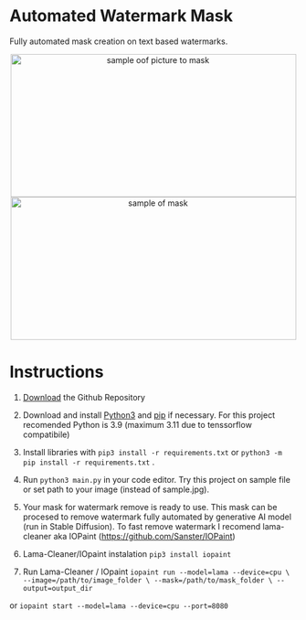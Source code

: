 # Automated Watermark Mask

Fully automated mask creation on text based watermarks. 

<p align="center">
    <img width="500" height="250" src="https://github.com/AuCourDe/watermark_mask/blob/master/sample.jpg" alt="sample oof picture to mask">
    <img width="500" height="250" src="https://github.com/AuCourDe/watermark_mask/blob/master/samplemask.png" alt="sample of mask">
</p>

# Instructions

1. [Download](https://github.com/AuCourDe/watermark_mask/archive/refs/heads/master.zip) the Github Repository

2. Download and install [Python3](https://www.python.org/downloads/) and [pip](https://pip.pypa.io/en/stable/installing/) if necessary. For this project recomended Python is 3.9 (maximum 3.11 due to tenssorflow compatibile)

3. Install libraries with `pip3 install -r requirements.txt` or `python3 -m pip install -r requirements.txt` .

4. Run `python3 main.py` in your code editor. Try this project on sample file or set path to your image (instead of sample.jpg).

5. Your mask for watermark remove is ready to use. This mask can be procesed to remove watermark fully automated  by generative AI model (run in Stable Diffusion). To fast remove watermark I recomend lama-cleaner aka IOPaint (https://github.com/Sanster/IOPaint)

6. Lama-Cleaner/IOpaint instalation
`pip3 install iopaint`

7. Run Lama-Cleaner / IOpaint
`iopaint run --model=lama --device=cpu \
--image=/path/to/image_folder \
--mask=/path/to/mask_folder \
--output=output_dir`

 or
`iopaint start --model=lama --device=cpu --port=8080`

